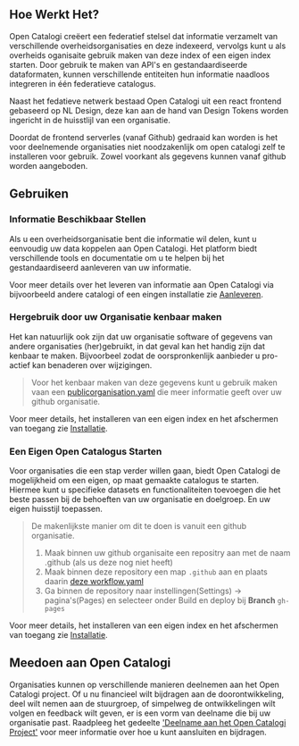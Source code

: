 ## Hoe Werkt Het?
Open Catalogi creëert een federatief stelsel dat informatie verzamelt van verschillende overheidsorganisaties en deze indexeerd, vervolgs kunt u als overheids oganisaite gebruik maken van deze index of een eigen index starten. Door gebruik te maken van API's en gestandaardiseerde dataformaten, kunnen verschillende entiteiten hun informatie naadloos integreren in één federatieve  catalogus. 

Naast het fedatieve netwerk bestaad Open Catalogi uit een react frontend gebaseerd op NL Design, deze kan aan de hand van Design Tokens worden ingericht in de huisstlijl van een organisatie. 

Doordat de frontend serverles (vanaf Github) gedraaid kan worden is het voor deelnemende organisaties niet noodzakenlijk om open catalogi zelf te installeren voor gebruik. Zowel voorkant als gegevens kunnen vanaf github worden aangeboden.

## Gebruiken
### Informatie Beschikbaar Stellen
Als u een overheidsorganisatie bent die informatie wil delen, kunt u eenvoudig uw data koppelen aan Open Catalogi. Het platform biedt verschillende tools en documentatie om u te helpen bij het gestandaardiseerd aanleveren van uw informatie.

Voor meer details over het leveren van informatie aan Open Catalogi via bijvoorbeeld andere catalogi of een eingen installatie zie [Aanleveren](/pages/Handleidingen/Aanleveren).

### Hergebruik door uw Organisatie kenbaar maken
Het kan natuurlijk ook zijn dat uw organisatie software of gegevens van andere organisaties (her)gebruikt, in dat geval kan het handig zijn dat kenbaar te maken. Bijvoorbeel zodat de oorspronkenlijk aanbieder u pro-actief kan benaderen over wijzigingen.

> Voor het kenbaar maken van deze gegevens kunt u gebruik maken vaan een [publicorganisation.yaml]() die meer informatie geeft over uw github organisatie.

Voor meer details, het installeren van een eigen index en het afschermen van toegang zie [Installatie](/pages/Handleidingen/Installatie).

### Een Eigen Open Catalogus Starten
Voor organisaties die een stap verder willen gaan, biedt Open Catalogi de mogelijkheid om een eigen, op maat gemaakte catalogus te starten. Hiermee kunt u specifieke datasets en functionaliteiten toevoegen die het beste passen bij de behoeften van uw organisatie en doelgroep. En uw eigen huisstijl toepassen.

> De makenlijkste manier om dit te doen is vanuit een github organisatie.
> 1. Maak binnen uw github organisaite een repositry aan met de naam .github (als us deze nog niet heeft)
> 2. Maak binnen deze repository een map `.github` aan en plaats daarin [deze workflow.yaml]()
> 3. Ga binnen de repository naar instellingen(Settings) -> pagina's(Pages)  en selecteer onder Build en deploy bij **Branch** `gh-pages`

Voor meer details, het installeren van een eigen index en het afschermen van toegang zie [Installatie](/pages/Handleidingen/Installatie).

## Meedoen aan Open Catalogi
Organisaties kunnen op verschillende manieren deelnemen aan het Open Catalogi project. Of u nu financieel wilt bijdragen aan de doorontwikkeling, deel wilt nemen aan de stuurgroep, of simpelweg de ontwikkelingen wilt volgen en feedback wilt geven, er is een vorm van deelname die bij uw organisatie past. Raadpleeg het gedeelte ['Deelname aan het Open Catalogi Project'](Handleidingen/deelnemen.md) voor meer informatie over hoe u kunt aansluiten en bijdragen.


